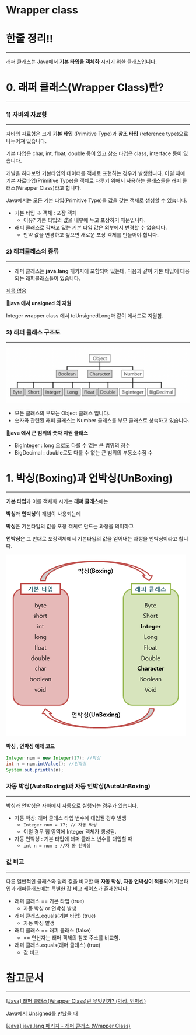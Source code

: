 # Wrapper class

# 한줄 정리‼️

---

래퍼 클래스는 Java에서 **기본 타입을 객체화** 시키기 위한 클래스입니다. 

# 0. 래퍼 클래스(Wrapper Class)란?

---

### 1) 자바의 자료형

---

자바의 자료형은 크게 **기본 타입** (Primitive Type)과 **참조 타입** (reference type)으로 나누어져 있습니다. 

기본 타입은 char, int, float, double 등이 있고 참조 타입은 class, interface 등이 있습니다. 

개발을 하다보면 기본타입의 데이터를 객체로 표현하는 경우가 발생합니다. 이럴 때에 기본 자료타입(Primitive Type)을 객체로 다루기 위해서 사용하는 클래스들을 래퍼 클래스(Wrapper Class)라고 합니다. 

Java에서는  모든 기본 타입(Primitive Type)을  값을 갖는 객체로 생성할 수 있습니다. 

- 기본 타입 → 객체 : 포장 객체
    - 이유? 기본 타입의 값을 내부에 두고 포장하기 때문입니다.
- 래퍼 클래스로 감싸고 있는 기본 타입 값은 외부에서 변경할 수 없습니다.
    - 만약 값을 변경하고 싶으면 새로운 포장 객체를 만들어야 합니다.

### 2) 래퍼클래스의 종류

---

- 래퍼 클래스는 **java.lang** 패키지에 포함되어 있는데, 다음과 같이 기본 타입에 대응되는 래퍼클래스들이 있습니다.

[제목 없음](https://www.notion.so/6e2ca24d9c4644d3aadd4c4c04a1e1c0)

📍**java 에서 unsigned 의 지원**

Integer wrapper class 에서 toUnsignedLong과 같이 메서드로 지원함. 

### 3) 래퍼 클래스 구조도

---

![WrapperClass1](./image/WrapperClass1.png)

- 모든 클래스의 부모는 Object 클래스 입니다.
- 숫자와 관련된 래퍼 클래스는 Number 클래스를 부모 클래스로 상속하고 있습니다.

📍**java 에서 큰 범위의 숫자 지원 클래스** 

- BigInteger : long 으로도 다룰 수 없는 큰 범위의 정수
- BigDecimal : double로도 다룰 수 없는 큰 범위의 부동소수점 수

# 1. 박싱(Boxing)과 언박싱(UnBoxing)

---

**기본 타입**과 이를 객체화 시키는 **래퍼 클래스**에는 

**박싱**과 **언박싱**의 개념이 사용되는데 

**박싱**은 기본타입의 값을 포장 객체로 만드는 과정을 의미하고 

**언박싱**은 그 반대로 포장객체에서 기본타입의 값을 얻어내는 과정을 언박싱이라고 합니다. 

![WrapperClass2](./image/WrapperClass2.png)

**박싱 , 언박싱 예제 코드** 

```java
Integer num = new Integer(17); //박싱
int n = num.intValue(); //언박싱
System.out.println(n);
```

### **자동 박싱(AutoBoxing)과 자동 언박싱(AutoUnBoxing)**

---

박싱과 언박싱은 자바에서 자동으로 실행되는 경우가 있습니다.

- 자동 박싱:  래퍼 클래스 타입 변수에 대입될 경우 발생
    - `Integer num = 17; // 자동 박싱`
    - 이럴 경우 힙 영역에 Integer 객체가 생성됨.
- 자동 언박싱 : 기본 타입에 래퍼 클래스 변수를 대입할 때
    - `int n = num ; //자 동 언박싱`

### 값 비교

---

다른 일반적인 클래스와 달리 값을 비교할 때 **자동 박싱, 자동 언박싱이 적용**되어 기본타입과 래퍼클래스에는 특별한 값 비교 케이스가 존재합니다. 

- 래퍼 클래스 == 기본 타입 (true)
    - 자동 박싱 or 언박싱 발생
- 래퍼 클래스.equals(기본 타입) (true)
    - 자동 박싱 발생
- 래퍼 클래스 == 래퍼 클래스 (false)
    - == 연산자는 래퍼 객체의 참조 주소를 비교함.
- 래퍼 클래스.equals(래퍼 클래스)  (true)
    - 값 비교

# 참고문서

---

[[Java] 래퍼 클래스(Wrapper Class)란 무엇인가? (박싱, 언박싱)](https://coding-factory.tistory.com/547)

[Java에서 Unsigned를 만났을 때](https://dogfooter.github.io/Java-Does-not-support-unsigned/)

[[Java] java.lang 패키지 - 래퍼 클래스 (Wrapper Class)](https://pridiot.tistory.com/60)
